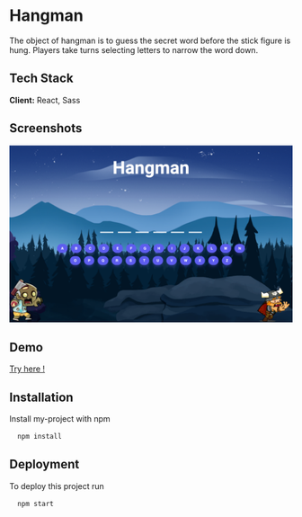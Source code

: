
# Hangman

The object of hangman is to guess the secret word before the stick figure is hung. Players take turns selecting letters to narrow the word down.


## Tech Stack

**Client:** React, Sass


## Screenshots

![App Screenshot](https://raw.githubusercontent.com/KonisDesign/Hangman/main/screenshot.png)


## Demo

[Try here !](https://hangmanzombie.netlify.com/)


## Installation

Install my-project with npm

```bash
  npm install
```
    
## Deployment

To deploy this project run

```bash
  npm start
```

